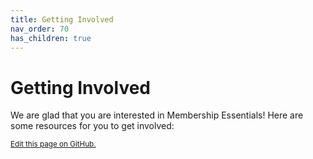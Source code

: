 ```yaml
---
title: Getting Involved
nav_order: 70
has_children: true
---
```


# Getting Involved

We are glad that you are interested in Membership Essentials! Here are some resources for you to get involved:


<footer>
   <a href="https://github.com/SFDO-Community-Sprints/MembershipSchemaAndBenefits-Documentation/edit/main/docs/getting-involved/index.md" style="font-size: smaller;">Edit this page on GitHub.</a>
</footer>
